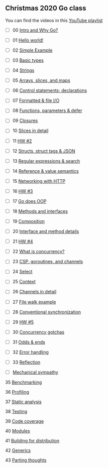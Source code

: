 ## Christmas 2020 Go class

You can find the videos in this [YouTube playlist](https://www.youtube.com/playlist?list=PLoILbKo9rG3skRCj37Kn5Zj803hhiuRK6)

- [ ] 00 [Intro and Why Go?](go-00-intro-slides.pdf)

- [ ] 01 [Hello world!](go-01-hello-slides.pdf)

- [ ] 02 [Simple Example](go-02-example1-slides.pdf)

- [ ] 03 [Basic types](go-03-basics-slides.pdf)

- [ ] 04 [Strings](go-04-strings-slides.pdf)

- [ ] 05 [Arrays, slices, and maps](go-05-complex-slides.pdf)

- [ ] 06 [Control statements; declarations](go-06-controls-slides.pdf)

- [ ] 07 [Formatted & file I/O](go-07-io-slides.pdf)

- [ ] 08 [Functions, parameters & defer](go-08-funcs-slides.pdf)

- [ ] 09 [Closures](go-09-closures-slides.pdf)

- [ ] 10 [Slices in detail](go-10-slices-slides.pdf)

- [ ] 11 [HW #2](go-11-hw2-slides.pdf)

- [ ] 12 [Structs, struct tags & JSON](go-12-structs-slides.pdf)

- [ ] 13 [Regular expressions & search](go-13-regex-slides.pdf)

- [ ] 14 [Reference & value semantics](go-14-semantics-slides.pdf)

- [ ] 15 [Networking with HTTP](go-15-http-slides.pdf)

- [ ] 16 [HW #3](go-16-hw3-slides.pdf)

- [ ] 17 [Go does OOP](go-17-oop-slides.pdf)

- [ ] 18 [Methods and interfaces](go-18-methods-slides.pdf)

- [ ] 19 [Composition](go-19-objects-slides.pdf)

- [ ] 20 [Interface and method details](go-20-details-slides.pdf)

- [ ] 21 [HW #4](go-21-hw4-slides.pdf)

- [ ] 22 [What is concurrency?](go-22-concurrency-slides.pdf)

- [ ] 23 [CSP, goroutines, and channels](go-23-csp-slides.pdf)

- [ ] 24 [Select](go-24-select-slides.pdf)

- [ ] 25 [Context](go-25-context-slides.pdf)

- [ ] 26 [Channels in detail](go-26-channels-slides.pdf)

- [ ] 27 [File walk example](go-27-walk-slides.pdf)

- [ ] 28 [Conventional synchronization](go-28-mutex-slides.pdf)

- [ ] 29 [HW #5](go-29-hw5-slides.pdf)

- [ ] 30 [Concurrency gotchas](go-30-gotchas-slides.pdf)

- [ ] 31 [Odds & ends](go-31-misc-slides.pdf)

- [ ] 32 [Error handling](go-32-errors-slides.pdf)

- [ ] 33 [Reflection](go-33-reflect-slides.pdf)

- [ ]  [Mechanical sympathy](go-34-sympathy-slides.pdf)

35 [Benchmarking](go-35-bench-slides.pdf)

36 [Profiling](go-36-profile-slides.pdf)

37 [Static analysis](go-37-static-slides.pdf)

38 [Testing](go-38-testing-slides.pdf)

39 [Code coverage](go-39-coverage-slides.pdf)

40 [Modules](go-40-modules-slides.pdf)

41 [Building for distribution](go-41-build-slides.pdf)

42 [Generics](go-42-generics-slides.pdf)

43 [Parting thoughts](go-43-thoughts-slides.pdf)
